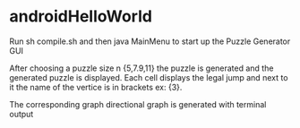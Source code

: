 # androidHelloWorld

Run sh compile.sh and then java MainMenu to start up the Puzzle Generator GUI

After choosing a puzzle size n {5,7.9,11} the puzzle is generated and the
generated puzzle is displayed. Each cell displays the legal jump and next to it
the name of the vertice is in brackets ex: {3}.

The corresponding graph directional graph is generated with terminal output
